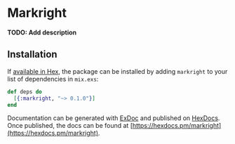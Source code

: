 # Markright

**TODO: Add description**

## Installation

If [available in Hex](https://hex.pm/docs/publish), the package can be installed
by adding `markright` to your list of dependencies in `mix.exs`:

```elixir
def deps do
  [{:markright, "~> 0.1.0"}]
end
```

Documentation can be generated with [ExDoc](https://github.com/elixir-lang/ex_doc)
and published on [HexDocs](https://hexdocs.pm). Once published, the docs can
be found at [https://hexdocs.pm/markright](https://hexdocs.pm/markright).

